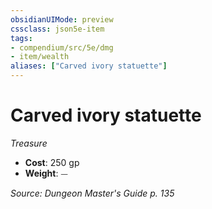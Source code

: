 ```yaml
---
obsidianUIMode: preview
cssclass: json5e-item
tags:
- compendium/src/5e/dmg
- item/wealth
aliases: ["Carved ivory statuette"]
---
```

# Carved ivory statuette
*Treasure*  

- **Cost**: 250 gp
- **Weight**: ⏤

*Source: Dungeon Master's Guide p. 135*